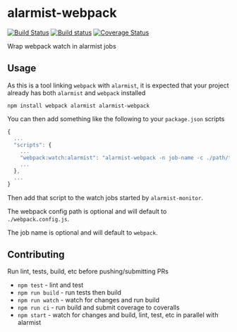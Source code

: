 # alarmist-webpack

[![Build Status](https://travis-ci.org/pghalliday/alarmist-webpack.svg?branch=master)](https://travis-ci.org/pghalliday/alarmist-webpack)
[![Build status](https://ci.appveyor.com/api/projects/status/ax6j5e66u61faprs/branch/master?svg=true)](https://ci.appveyor.com/project/pghalliday/alarmist-webpack/branch/master)
[![Coverage Status](https://coveralls.io/repos/github/pghalliday/alarmist-webpack/badge.svg?branch=master)](https://coveralls.io/github/pghalliday/alarmist-webpack?branch=master)

Wrap webpack watch in alarmist jobs

## Usage

As this is a tool linking `webpack` with `alarmist`, it is expected that your project already has both `alarmist` and `webpack` installed

```
npm install webpack alarmist alarmist-webpack
```

You can then add something like the following to your `package.json` scripts

```javascript
{
  ...
  "scripts": {
    ...
    "webpack:watch:alarmist": "alarmist-webpack -n job-name -c ./path/to/webpack/config",
    ...
  },
  ...
}
```

Then add that script to the watch jobs started by `alarmist-monitor`.

The webpack config path is optional and will default to `./webpack.config.js`.

The job name is optional and will default to `webpack`.

## Contributing

Run lint, tests, build, etc before pushing/submitting PRs

- `npm test` - lint and test
- `npm run build` - run tests then build
- `npm run watch` - watch for changes and run build
- `npm run ci` - run build and submit coverage to coveralls
- `npm start` - watch for changes and build, lint, test, etc in parallel with alarmist
